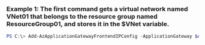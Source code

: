 ### Example 1: The first command gets a virtual network named VNet01 that belongs to the resource group named ResourceGroup01, and stores it in the $VNet variable.
```powershell
PS C:\> Add-AzApplicationGatewayFrontendIPConfig -ApplicationGateway $AppGw -Name FrontEndIp01 -PrivateIPAddress 10.0.1.1 -Subnet $Subnet
```

